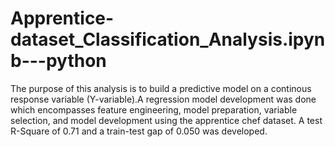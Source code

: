 # Apprentice-dataset_Classification_Analysis.ipynb---python
 The purpose of this analysis is to build a predictive model on a continous response variable (Y-variable).A regression model development was done which encompasses feature engineering, model preparation, variable selection, and model development using the apprentice chef dataset. A test R-Square of 0.71 and a train-test gap of 0.050 was developed.
